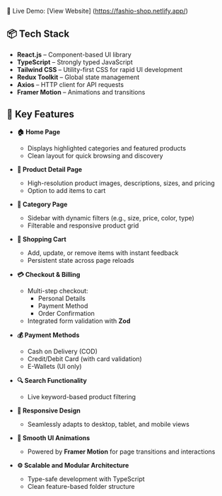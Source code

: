 🚀 Live Demo: [View Website] (https://fashio-shop.netlify.app/)

## 📦 Tech Stack

- **React.js** – Component-based UI library
- **TypeScript** – Strongly typed JavaScript
- **Tailwind CSS** – Utility-first CSS for rapid UI development
- **Redux Toolkit** – Global state management
- **Axios** – HTTP client for API requests
- **Framer Motion** – Animations and transitions

## 🧰 Key Features

- **🏠 Home Page**
  - Displays highlighted categories and featured products
  - Clean layout for quick browsing and discovery

- **🧾 Product Detail Page**
  - High-resolution product images, descriptions, sizes, and pricing
  - Option to add items to cart

- **📂 Category Page**
  - Sidebar with dynamic filters (e.g., size, price, color, type)
  - Filterable and responsive product grid

- **🛒 Shopping Cart**
  - Add, update, or remove items with instant feedback
  - Persistent state across page reloads

- **💳 Checkout & Billing**
  - Multi-step checkout:
    - Personal Details
    - Payment Method
    - Order Confirmation
  - Integrated form validation with **Zod**

- **💰 Payment Methods**
  - Cash on Delivery (COD)
  - Credit/Debit Card (with card validation)
  - E-Wallets (UI only)

- **🔍 Search Functionality**
  - Live keyword-based product filtering

- **📱 Responsive Design**
  - Seamlessly adapts to desktop, tablet, and mobile views

- **🎨 Smooth UI Animations**
  - Powered by **Framer Motion** for page transitions and interactions

- **⚙️ Scalable and Modular Architecture**
  - Type-safe development with TypeScript
  - Clean feature-based folder structure